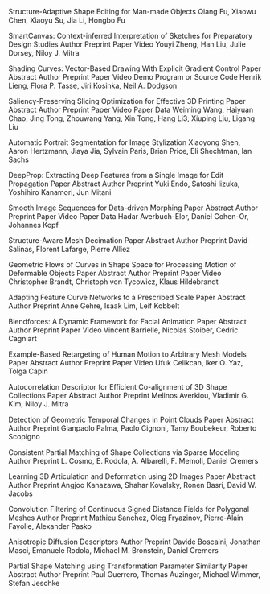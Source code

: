 Structure-Adaptive Shape Editing for Man-made Objects
Qiang Fu, Xiaowu Chen, Xiaoyu Su, Jia Li, Hongbo Fu

SmartCanvas: Context-inferred Interpretation of Sketches for Preparatory Design Studies Author Preprint Paper Video
Youyi Zheng, Han Liu, Julie Dorsey, Niloy J. Mitra

Shading Curves: Vector-Based Drawing With Explicit Gradient Control Paper Abstract Author Preprint Paper Video Demo Program or Source Code
Henrik Lieng, Flora P. Tasse, Jiri Kosinka, Neil A. Dodgson

Saliency-Preserving Slicing Optimization for Effective 3D Printing Paper Abstract Author Preprint Paper Video Paper Data
Weiming Wang, Haiyuan Chao, Jing Tong, Zhouwang Yang, Xin Tong, Hang Li3, Xiuping Liu, Ligang Liu

Automatic Portrait Segmentation for Image Stylization
Xiaoyong Shen, Aaron Hertzmann, Jiaya Jia, Sylvain Paris, Brian Price, Eli Shechtman, Ian Sachs

DeepProp: Extracting Deep Features from a Single Image for Edit Propagation Paper Abstract Author Preprint
Yuki Endo, Satoshi Iizuka, Yoshihiro Kanamori, Jun Mitani


Smooth Image Sequences for Data-driven Morphing Paper Abstract Author Preprint Paper Video Paper Data
Hadar Averbuch-Elor, Daniel Cohen-Or, Johannes Kopf


Structure-Aware Mesh Decimation Paper Abstract Author Preprint
David Salinas, Florent Lafarge, Pierre Alliez

Geometric Flows of Curves in Shape Space for Processing Motion of Deformable Objects Paper Abstract Author Preprint Paper Video
Christopher Brandt, Christoph von Tycowicz, Klaus Hildebrandt

Adapting Feature Curve Networks to a Prescribed Scale Paper Abstract Author Preprint
Anne Gehre, Isaak Lim, Leif Kobbelt

Blendforces: A Dynamic Framework for Facial Animation Paper Abstract Author Preprint Paper Video
Vincent Barrielle, Nicolas Stoiber, Cedric Cagniart

Example-Based Retargeting of Human Motion to Arbitrary Mesh Models Paper Abstract Author Preprint Paper Video
Ufuk Celikcan, lker O. Yaz, Tolga Capin

Autocorrelation Descriptor for Efficient Co-alignment of 3D Shape Collections Paper Abstract Author Preprint
Melinos Averkiou, Vladimir G. Kim, Niloy J. Mitra

Detection of Geometric Temporal Changes in Point Clouds Paper Abstract Author Preprint
Gianpaolo Palma, Paolo Cignoni, Tamy Boubekeur, Roberto Scopigno

Consistent Partial Matching of Shape Collections via Sparse Modeling Author Preprint
L. Cosmo, E. Rodola, A. Albarelli, F. Memoli, Daniel Cremers

Learning 3D Articulation and Deformation using 2D Images Paper Abstract Author Preprint
Angjoo Kanazawa, Shahar Kovalsky, Ronen Basri, David W. Jacobs

Convolution Filtering of Continuous Signed Distance Fields for Polygonal Meshes Author Preprint
Mathieu Sanchez, Oleg Fryazinov, Pierre-Alain Fayolle, Alexander Pasko

Anisotropic Diffusion Descriptors Author Preprint
Davide Boscaini, Jonathan Masci, Emanuele Rodola, Michael M. Bronstein, Daniel Cremers

Partial Shape Matching using Transformation Parameter Similarity Paper Abstract Author Preprint
Paul Guerrero, Thomas Auzinger, Michael Wimmer, Stefan Jeschke
